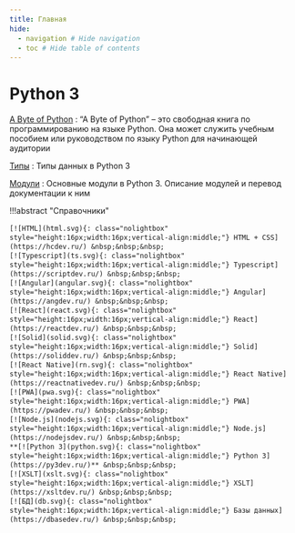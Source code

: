 ```yaml
---
title: Главная
hide:
  - navigation # Hide navigation
  - toc # Hide table of contents
---
```


# Python 3

[A Byte of Python](/bop/)
: “A Byte of Python” – это свободная книга по программированию на языке Python. Она может служить учебным пособием или руководством по языку Python для начинающей аудитории

[Типы](types/index.md)
: Типы данных в Python 3

[Модули](modules/index.md)
: Основные модули в Python 3. Описание модулей и перевод документации к ним

!!!abstract "Справочники"

    [![HTML](html.svg){: class="nolightbox" style="height:16px;width:16px;vertical-align:middle;"} HTML + CSS](https://hcdev.ru/) &nbsp;&nbsp;&nbsp;
    [![Typescript](ts.svg){: class="nolightbox" style="height:16px;width:16px;vertical-align:middle;"} Typescript](https://scriptdev.ru/) &nbsp;&nbsp;&nbsp;
    [![Angular](angular.svg){: class="nolightbox" style="height:16px;width:16px;vertical-align:middle;"} Angular](https://angdev.ru/) &nbsp;&nbsp;&nbsp;
    [![React](react.svg){: class="nolightbox" style="height:16px;width:16px;vertical-align:middle;"} React](https://reactdev.ru/) &nbsp;&nbsp;&nbsp;
    [![Solid](solid.svg){: class="nolightbox" style="height:16px;width:16px;vertical-align:middle;"} Solid](https://soliddev.ru/) &nbsp;&nbsp;&nbsp;
    [![React Native](rn.svg){: class="nolightbox" style="height:16px;width:16px;vertical-align:middle;"} React Native](https://reactnativedev.ru/) &nbsp;&nbsp;&nbsp;
    [![PWA](pwa.svg){: class="nolightbox" style="height:16px;width:16px;vertical-align:middle;"} PWA](https://pwadev.ru/) &nbsp;&nbsp;&nbsp;
    [![Node.js](nodejs.svg){: class="nolightbox" style="height:16px;width:16px;vertical-align:middle;"} Node.js](https://nodejsdev.ru/) &nbsp;&nbsp;&nbsp;
    **[![Python 3](python.svg){: class="nolightbox" style="height:16px;width:16px;vertical-align:middle;"} Python 3](https://py3dev.ru/)** &nbsp;&nbsp;&nbsp;
    [![XSLT](xslt.svg){: class="nolightbox" style="height:16px;width:16px;vertical-align:middle;"} XSLT](https://xsltdev.ru/) &nbsp;&nbsp;&nbsp;
    [![БД](db.svg){: class="nolightbox" style="height:16px;width:16px;vertical-align:middle;"} Базы данных](https://dbasedev.ru/) &nbsp;&nbsp;&nbsp;
